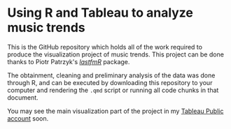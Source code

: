 # Using R and Tableau to analyze music trends

This is the GitHub repository which holds all of the work required to produce the visualization project of music trends. This project can be done thanks to Piotr Patrzyk's [*lastfmR*](https://github.com/ppatrzyk/lastfmR) package.

The obtainment, cleaning and preliminary analysis of the data was done through R, and can be executed by downloading this repository to your computer and rendering the `.qmd` script or running all code chunks in that document. 

You may see the main visualization part of the project in my [Tableau Public account](https://public.tableau.com/views/VisualizingScrobblesfromLast_fm/Scrobblesvs_Time?:language=en-US&publish=yes&:display_count=n&:origin=viz_share_link) soon.


